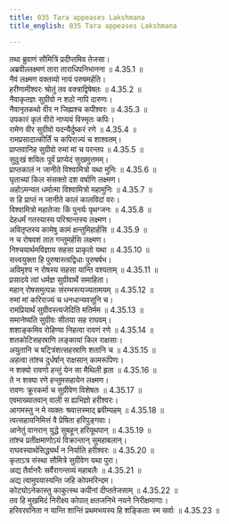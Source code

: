 ```yaml
---
title: 035 Tara appeases Lakshmana
title_english: 035 Tara appeases Lakshmana

---
```

<div class="audioEmbed"  caption="श्रीराम-हरिसीताराममूर्ति-घनपाठिभ्यां वचनम्" src="https://archive.org/download/Ramayana-recitation-Sriram-harisItArAmamUrti-Ghanapaati-v2/Kanda_4/Kanda_4_KSK-035-Tharaya_Lakshmana_Santhvanam.mp3"></div>

  
तथा ब्रुवाणं सौमित्रिं प्रदीप्तमिव तेजसा।  
अब्रवील्लक्ष्मणं तारा ताराधिपनिभानना ॥ 4.35.1 ॥   
नैवं लक्ष्मण वक्तव्यो नायं परुषमर्हति।  
हरीणामीश्वरः श्रोतुं तव वक्त्राद्विषेषतः ॥ 4.35.2 ॥   
नैवाकृतज्ञः सुग्रीवो न शठो नापि दारुणः।  
नैवानृतकथो वीर न जिह्मश्च कपीश्वरः ॥ 4.35.3 ॥   
उपकारं कृतं वीरो नाप्ययं विस्मृतः कपिः।  
रामेण वीर सुग्रीवो यदन्यैर्दुष्करं रणे ॥ 4.35.4 ॥   
रामप्रसादात्कीर्तिं च कपिराज्यं च शाश्वतम्।  
प्राप्तवानिह सुग्रीवो रुमां मां च परन्तप ॥ 4.35.5 ॥   
सुदुःखं शयितः पूर्वं प्राप्येदं सुखमुत्तमम्।  
प्राप्तकालं न जानीते विश्वामित्रो यथा मुनिः ॥ 4.35.6 ॥   
घृताच्यां किल संसक्तो दश वर्षाणि लक्ष्मण।  
अहोऽमन्यत धर्मात्मा विश्वामित्रो महामुनिः ॥ 4.35.7 ॥   
स हि प्राप्तं न जानीते कालं कालविदां वरः।  
विश्वामित्रो महातेजाः किं पुनर्यः पृथग्जनः ॥ 4.35.8 ॥   
देहधर्मं गतस्यास्य परिश्रान्तस्य लक्ष्मण।  
अवितृप्तस्य कामेषु कामं क्षन्तुमिहार्हसि ॥ 4.35.9 ॥   
न च रोषवशं तात गन्तुमर्हसि लक्ष्मण।  
निश्चयार्थमविज्ञाय सहसा प्राकृतो यथा ॥ 4.35.10 ॥   
सत्त्वयुक्ता हि पुरुषास्त्वद्विधाः पुरुषर्षभ।  
अविमृश्य न रोषस्य सहसा यान्ति वश्यताम् ॥ 4.35.11 ॥   
प्रसादये त्वां धर्मज्ञ सुग्रीवार्थे समाहिता।  
महान् रोषसमुत्पन्नः संरम्भस्त्यज्यतामयम् ॥ 4.35.12 ॥   
रुमां मां करिराज्यं च धनधान्यवसूनि च।  
रामप्रियार्थं सुग्रीवस्त्यजेदिति मतिर्मम ॥ 4.35.13 ॥   
समानेष्यति सुग्रीवः सीतया सह राघवम्।  
शशाङ्कमिव रोहिण्या निहत्वा रावणं रणे ॥ 4.35.14 ॥   
शतकोटिसहस्राणि लङ्कायां किल राक्षसाः।  
अयुतानि च षट्त्रिंशत्सहस्राणि शतानि च ॥ 4.35.15 ॥   
अहत्वा तांश्च दुर्धर्षान् राक्षसान् कामरूपिणः।  
न शक्यो रावणो हन्तुं येन सा मैथिली हृता ॥ 4.35.16 ॥   
ते न शक्या रणे हन्तुमसहायेन लक्ष्मण।  
रावणः क्रूरकर्मा च सुग्रीवेण विशेषतः ॥ 4.35.17 ॥   
एवमाख्यातवान् वाली स ह्यभिज्ञो हरीश्वरः।  
आगमस्तु न मे व्यक्तः श्रवात्तस्माद् ब्रवीम्यहम् ॥ 4.35.18 ॥   
त्वत्सहायनिमित्तं वै प्रेषिता हरिपुङ्गवाः।  
आनेतुं वानरान् युद्धे सुबहून् हरियूथपान् ॥ 4.35.19 ॥   
तांश्च प्रतीक्षमाणोऽयं विक्रान्तान् सुमहाबलान्।  
राघवस्यार्थसिद्ध्यर्थं न निर्याति हरीश्वरः ॥ 4.35.20 ॥   
कृताऽत्र संस्था सौमित्रे सुग्रीवेण यथा पुरा।  
अद्य तैर्वानरैः सर्वैरागन्तव्यं महाबलैः ॥ 4.35.21 ॥   
अद्य त्वामुपयास्यन्ति जहि कोपमरिन्दम।  
कोट्योऽनेकास्तु काकुत्स्थ कपीनां दीप्ततेजसाम् ॥ 4.35.22 ॥   
तव हि मुखमिदं निरीक्ष्य कोपात् क्षतजनिभे नयने निरीक्षमाणाः।  
हरिवरवनिता न यान्ति शान्तिं प्रथमभयस्य हि शङ्किताः स्म सर्वाः ॥ 4.35.23 ॥   